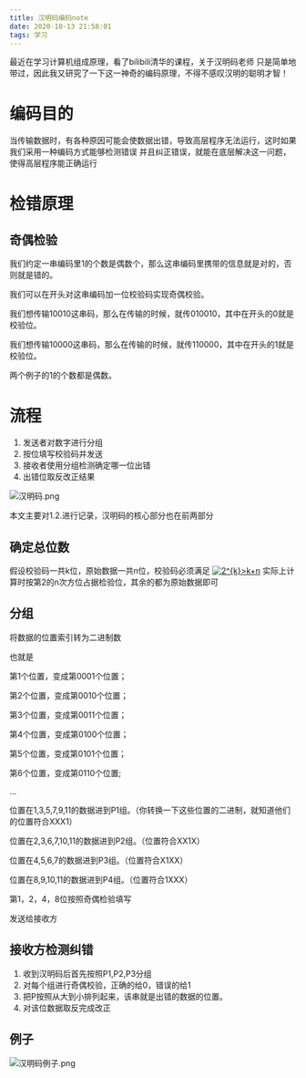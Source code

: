 ```yaml
---
title: 汉明码编码note
date: 2020-10-13 21:58:01
tags: 学习
---
```

最近在学习计算机组成原理，看了bilibili清华的课程，关于汉明码老师
只是简单地带过，因此我又研究了一下这一神奇的编码原理，不得不感叹汉明的聪明才智！
# 编码目的
当传输数据时，有各种原因可能会使数据出错，导致高层程序无法运行，这时如果我们采用一种编码方式能够检测错误
并且纠正错误，就能在底层解决这一问题，使得高层程序能正确运行
# 检错原理
## 奇偶检验
我们约定一串编码里1的个数是偶数个，那么这串编码里携带的信息就是对的，否则就是错的。

我们可以在开头对这串编码加一位校验码实现奇偶校验。

我们想传输10010这串码，那么在传输的时候，就传010010，其中在开头的0就是校验位。

我们想传输10000这串码，那么在传输的时候，就传110000，其中在开头的1就是校验位。

两个例子的1的个数都是偶数。

# 流程
1. 发送者对数字进行分组
2. 按位填写校验码并发送
2. 接收者使用分组检测确定哪一位出错
3. 出错位取反改正结果


![汉明码.png](https://i.loli.net/2020/10/13/kmPXcru9UYRxz4f.png)


本文主要对1.2.进行记录，汉明码的核心部分也在前两部分
## 确定总位数
假设校验码一共k位，原始数据一共n位，校验码必须满足
<a href="https://www.codecogs.com/eqnedit.php?latex=2^{k}>k&plus;n" target="_blank"><img src="https://latex.codecogs.com/gif.latex?2^{k}>k&plus;n" title="2^{k}>k+n" /></a>
实际上计算时按第2的n次方位占据检验位，其余的都为原始数据即可
## 分组
将数据的位置索引转为二进制数

也就是

第1个位置，变成第0001个位置；

第2个位置，变成第0010个位置；

第3个位置，变成第0011个位置；

第4个位置，变成第0100个位置；

第5个位置，变成第0101个位置；

第6个位置，变成第0110个位置;

...

位置在1,3,5,7,9,11的数据进到P1组。（你转换一下这些位置的二进制，就知道他们的位置符合XXX1）

位置在2,3,6,7,10,11的数据进到P2组。（位置符合XX1X）

位置在4,5,6,7的数据进到P3组。（位置符合X1XX）

位置在8,9,10,11的数据进到P4组。（位置符合1XXX）

第1，2，4，8位按照奇偶检验填写

发送给接收方
## 接收方检测纠错
1. 收到汉明码后首先按照P1,P2,P3分组
2. 对每个组进行奇偶校验，正确的给0，错误的给1
3. 把P按照从大到小排列起来，该串就是出错的数据的位置。
4. 对该位数据取反完成改正 

## 例子
![汉明码例子.png](https://i.loli.net/2020/10/13/HxA4MZJOLXacq3W.jpg)
